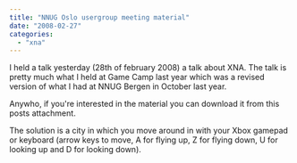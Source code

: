 ```yaml
---
title: "NNUG Oslo usergroup meeting material"
date: "2008-02-27"
categories: 
  - "xna"
---
```


I held a talk yesterday (28th of february 2008) a talk about XNA. The talk is pretty much what I held at Game Camp last year which was a revised version of what I had at NNUG Bergen in October last year.

Anywho, if you're interested in the material you can download it from this posts attachment.

The solution is a city in which you move around in with your Xbox gamepad or keyboard (arrow keys to move, A for flying up, Z for flying down, U for looking up and D for looking down).
